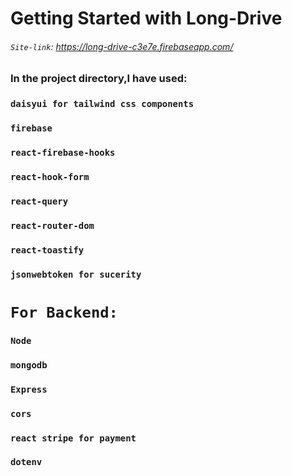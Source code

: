 # Getting Started with Long-Drive

###### `Site-link`: https://long-drive-c3e7e.firebaseapp.com/

### In the project directory,I have used:

### `daisyui for tailwind css components`

### `firebase`

### `react-firebase-hooks`

### `react-hook-form`

### `react-query`

### `react-router-dom`

### `react-toastify`

### `jsonwebtoken for sucerity`

# `For Backend:`

### `Node`

### `mongodb`

### `Express`

### `cors`

### `react stripe for payment`

### `dotenv`
